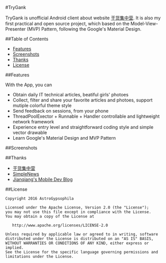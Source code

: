 #TryGank

TryGank is unofficial Android client about website [干货集中营][gank]. It is also my first practical and open source project, which based on the Model-View-Presenter (MVP) Pattern, following the Google's Material Design.


##Table of Contents
* [Features](#features)
* [Screenshots](#screenshots)
* [Thanks](#thanks)
* [License](#license)

##Features

With the App, you can

- Obtain daily IT technical articles, beatiful girls' photoes
- Collect, filter and share your favorite articles and photoes,	
  support mutiple colorful theme style
- Send feedback on sessions, from your phone
- ThreadPoolExector + Runnable + Handler controllable and lightweight network framework
- Experience entry level and straightforward coding style and simple vector drawable
- Learn Google's Material Design and MVP Pattern

##Screenshots


##Thanks

- [干货集中营][gank]
- [SimpleNews](https://github.com/liuling07/SimpleNews)
- [Jianqiang's Mobile Dev Blog](http://www.cnblogs.com/Jax/)

##License

    Copyright 2016 AstroGypsophila

    Licensed under the Apache License, Version 2.0 (the "License");
    you may not use this file except in compliance with the License.
    You may obtain a copy of the License at

       http://www.apache.org/licenses/LICENSE-2.0

    Unless required by applicable law or agreed to in writing, software
    distributed under the License is distributed on an "AS IS" BASIS,
    WITHOUT WARRANTIES OR CONDITIONS OF ANY KIND, either express or implied.
    See the License for the specific language governing permissions and
    limitations under the License.



[gank]: http://gank.io/
